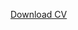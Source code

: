 <a href="https://github.com/MonikaJain19/MonikaJain19.github.io/blob/main/files/Monika_Jain_Resumedocfile.pdf" download="newfilename">Download CV</a>
